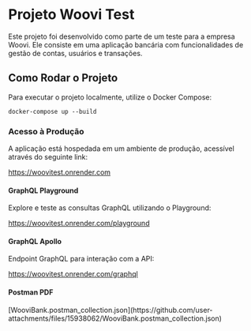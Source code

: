 <h1>Projeto Woovi Test</h1>
Este projeto foi desenvolvido como parte de um teste para a empresa Woovi. Ele consiste em uma aplicação bancária com funcionalidades de gestão de contas, usuários e transações.

<h2>Como Rodar o Projeto</h2>
Para executar o projeto localmente, utilize o Docker Compose:

`docker-compose up --build`

<h3>Acesso à Produção</h3>
A aplicação está hospedada em um ambiente de produção, acessível através do seguinte link:

https://woovitest.onrender.com

<h4>GraphQL Playground</h4>
Explore e teste as consultas GraphQL utilizando o Playground:

https://woovitest.onrender.com/playground

<h4>GraphQL Apollo</h4>
Endpoint GraphQL para interação com a API:

https://woovitest.onrender.com/graphql

<h4>Postman PDF</h4>
[WooviBank.postman_collection.json](https://github.com/user-attachments/files/15938062/WooviBank.postman_collection.json)
